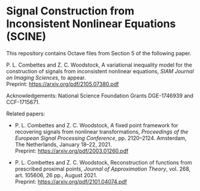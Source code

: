 # Signal Construction from Inconsistent Nonlinear Equations (SCINE)

This repository contains Octave files from Section 5 of the following paper.

P. L. Combettes and Z. C. Woodstock, A variational inequality model for the construction of signals from inconsistent nonlinear equations, *SIAM Journal on Imaging Sciences*, to appear.\
Preprint: https://arxiv.org/pdf/2105.07380.pdf


Acknowledgements: National Science Foundation Grants DGE-1746939 and CCF-1715671.

Related papers: 
- P. L. Combettes and Z. C. Woodstock, A fixed point framework for recovering signals from nonlinear transformations, *Proceedings of the European Signal Processing Conference*, pp. 2120–2124. Amsterdam, The Netherlands, January 18–22, 2021. \
Preprint: https://arxiv.org/pdf/2003.01260.pdf

- P. L. Combettes and Z. C. Woodstock, Reconstruction of functions from prescribed proximal points, *Journal of Approximation Theory*, vol. 268, art. 105606, 26 pp., August 2021. \
Preprint: https://arxiv.org/pdf/2101.04074.pdf

